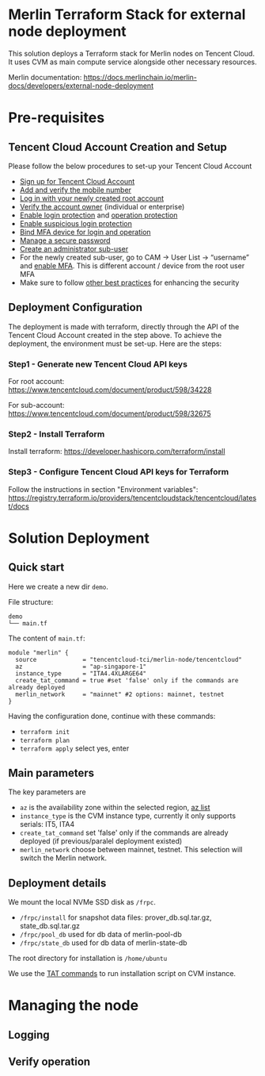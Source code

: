 # Merlin Terraform Stack for external node deployment
This solution deploys a Terraform stack for Merlin nodes on Tencent Cloud. It uses CVM as main compute service alongside other necessary resources.

Merlin documentation: https://docs.merlinchain.io/merlin-docs/developers/external-node-deployment

# Pre-requisites
## Tencent Cloud Account Creation and Setup
Please follow the below procedures to set-up your Tencent Cloud Account
 - [Sign up for Tencent Cloud Account](https://www.tencentcloud.com/document/product/378/17985)
 - [Add and verify the mobile number](https://www.tencentcloud.com/document/product/378/48918)
 - [Log in with your newly created root account](https://www.tencentcloud.com/document/product/378/36004)
 - [Verify the account owner](https://www.tencentcloud.com/document/product/378/3629) (individual or enterprise)
 - [Enable login protection](https://www.tencentcloud.com/document/product/378/8392) and [operation protection](https://www.tencentcloud.com/document/product/378/10740)
 - [Enable suspicious login protection](https://www.tencentcloud.com/document/product/378/10740)
 - [Bind MFA device for login and operation](https://www.tencentcloud.com/document/product/378/32528)
 - [Manage a secure password](https://www.tencentcloud.com/document/product/378/14623)
 - [Create an administrator sub-user](https://www.tencentcloud.com/document/product/598/38247)
 - For the newly created sub-user, go to CAM -> User List -> “username” and [enable MFA](https://www.tencentcloud.com/document/product/378/32528). This is different account / device from the root user MFA
 - Make sure to follow [other best practices](https://www.tencentcloud.com/document/product/598/10592) for enhancing the security

## Deployment Configuration
The deployment is made with terraform, directly through the API of the Tencent Cloud Account created in the step above. To achieve the deployment, the environment must be set-up. Here are the steps:

### Step1 - Generate new Tencent Cloud API keys
For root account: https://www.tencentcloud.com/document/product/598/34228

For sub-account: https://www.tencentcloud.com/document/product/598/32675

### Step2 - Install Terraform
Install terraform: https://developer.hashicorp.com/terraform/install

### Step3 - Configure Tencent Cloud API keys for Terraform
Follow the instructions in section "Environment variables": https://registry.terraform.io/providers/tencentcloudstack/tencentcloud/latest/docs

# Solution Deployment
## Quick start
Here we create a new dir `demo`.

File structure:
```
demo
└── main.tf
```

The content of `main.tf`:
```hcl
module "merlin" {
  source             = "tencentcloud-tci/merlin-node/tencentcloud"
  az                 = "ap-singapore-1"
  instance_type      = "ITA4.4XLARGE64"
  create_tat_command = true #set 'false' only if the commands are already deployed
  merlin_network     = "mainnet" #2 options: mainnet, testnet
}
```

Having the configuration done, continue with these commands:
- `terraform init`
- `terraform plan`
- `terraform apply` select yes, enter

## Main parameters
The key parameters are
- `az` is the availability zone within the selected region, [az list](https://www.tencentcloud.com/document/product/416/6479?lang=en)
- `instance_type` is the CVM instance type, currently it only supports serials: IT5, ITA4
- `create_tat_command` set 'false' only if the commands are already deployed (if previous/paralel deployment existed)
- `merlin_network` choose between mainnet, testnet. This selection will switch the Merlin network.

## Deployment details
We mount the local NVMe SSD disk as `/frpc`.
- `/frpc/install` for snapshot data files: prover_db.sql.tar.gz, state_db.sql.tar.gz
- `/frpc/pool_db` used for db data of merlin-pool-db
- `/frpc/state_db` used for db data of merlin-state-db

The root directory for installation is `/home/ubuntu`

We use the [TAT commands](https://www.tencentcloud.com/document/product/1147/46048?lang=en&pg=) to run installation script on CVM instance.

# Managing the node
## Logging
## Verify operation

